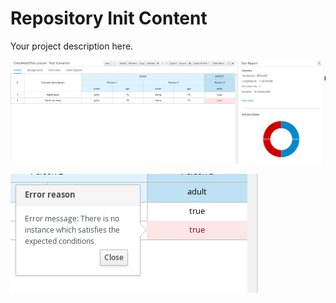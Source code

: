 Repository Init Content
=======================

Your project description here.

![Run](run.png)

![Error](error.png)
